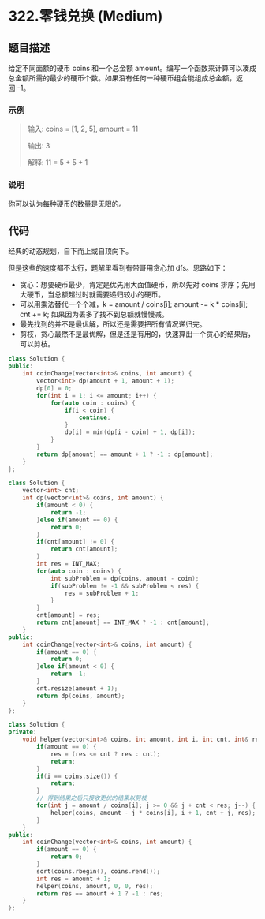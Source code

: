# 322.零钱兑换 (Medium)

## 题目描述

给定不同面额的硬币 coins 和一个总金额 amount。编写一个函数来计算可以凑成总金额所需的最少的硬币个数。如果没有任何一种硬币组合能组成总金额，返回 -1。

### 示例

> 输入: coins = [1, 2, 5], amount = 11
> 
> 输出: 3 
> 
> 解释: 11 = 5 + 5 + 1

### 说明

你可以认为每种硬币的数量是无限的。

## 代码

经典的动态规划，自下而上或自顶向下。

但是这些的速度都不太行，题解里看到有带哥用贪心加 dfs。思路如下：

- 贪心：想要硬币最少，肯定是优先用大面值硬币，所以先对 coins 排序；先用大硬币，当总额超过时就需要递归较小的硬币。
- 可以用乘法替代一个个减，k = amount / coins[i]; amount -= k * coins[i]; cnt += k; 如果因为丢多了找不到总额就慢慢减。
- 最先找到的并不是最优解，所以还是需要把所有情况递归完。
- 剪枝，贪心最然不是最优解，但是还是有用的，快速算出一个贪心的结果后，可以剪枝。

```c++ tab="dp 自下而上"
class Solution {
public:
    int coinChange(vector<int>& coins, int amount) {
        vector<int> dp(amount + 1, amount + 1);
        dp[0] = 0;
        for(int i = 1; i <= amount; i++) {
            for(auto coin : coins) {
                if(i < coin) {
                    continue;
                }
                dp[i] = min(dp[i - coin] + 1, dp[i]);
            }
        }
        return dp[amount] == amount + 1 ? -1 : dp[amount];
    }
};
```

```c++ tab="自顶向下"
class Solution {
    vector<int> cnt;
    int dp(vector<int>& coins, int amount) {
        if(amount < 0) {
            return -1;
        }else if(amount == 0) {
            return 0;
        }
        if(cnt[amount] != 0) {
            return cnt[amount];
        }
        int res = INT_MAX;
        for(auto coin : coins) {
            int subProblem = dp(coins, amount - coin);
            if(subProblem != -1 && subProblem < res) {
                res = subProblem + 1;
            }
        }
        cnt[amount] = res;
        return cnt[amount] == INT_MAX ? -1 : cnt[amount];
    }
public:
    int coinChange(vector<int>& coins, int amount) {
        if(amount == 0) {
            return 0;
        }else if(amount < 0) {
            return -1;
        }
        cnt.resize(amount + 1);
        return dp(coins, amount);
    }
};
```

```c++ tab="贪心 + dfs" hl_lines="12"
class Solution {
private:
    void helper(vector<int>& coins, int amount, int i, int cnt, int& res) {
        if(amount == 0) {
            res = (res <= cnt ? res : cnt);
            return;
        }
        if(i == coins.size()) {
            return;
        }
        // 得到结果之后只接收更优的结果以剪枝
        for(int j = amount / coins[i]; j >= 0 && j + cnt < res; j--) {
            helper(coins, amount - j * coins[i], i + 1, cnt + j, res);
        }
    }
public:
    int coinChange(vector<int>& coins, int amount) {
        if(amount == 0) {
            return 0;
        }
        sort(coins.rbegin(), coins.rend());
        int res = amount + 1;
        helper(coins, amount, 0, 0, res);
        return res == amount + 1 ? -1 : res;
    }
};
```